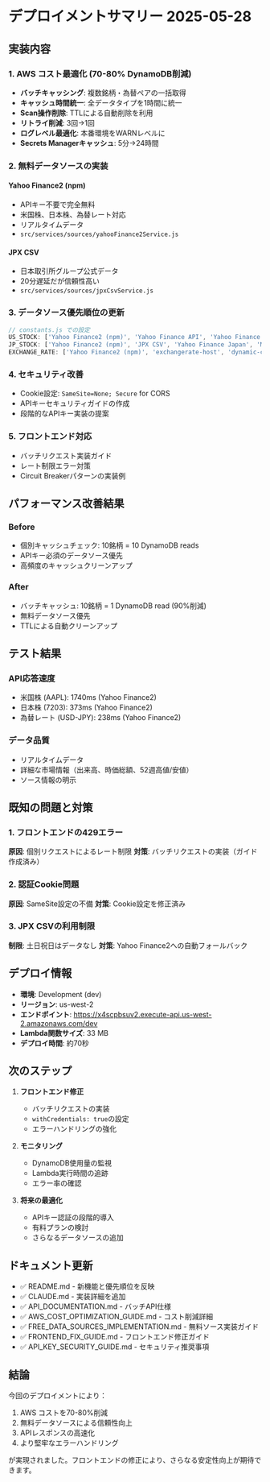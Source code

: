 # デプロイメントサマリー 2025-05-28

## 実装内容

### 1. AWS コスト最適化 (70-80% DynamoDB削減)
- **バッチキャッシング**: 複数銘柄・為替ペアの一括取得
- **キャッシュ時間統一**: 全データタイプを1時間に統一
- **Scan操作削除**: TTLによる自動削除を利用
- **リトライ削減**: 3回→1回
- **ログレベル最適化**: 本番環境をWARNレベルに
- **Secrets Managerキャッシュ**: 5分→24時間

### 2. 無料データソースの実装
#### Yahoo Finance2 (npm)
- APIキー不要で完全無料
- 米国株、日本株、為替レート対応
- リアルタイムデータ
- `src/services/sources/yahooFinance2Service.js`

#### JPX CSV
- 日本取引所グループ公式データ
- 20分遅延だが信頼性高い
- `src/services/sources/jpxCsvService.js`

### 3. データソース優先順位の更新
```javascript
// constants.js での設定
US_STOCK: ['Yahoo Finance2 (npm)', 'Yahoo Finance API', 'Yahoo Finance (Web)', 'Fallback']
JP_STOCK: ['Yahoo Finance2 (npm)', 'JPX CSV', 'Yahoo Finance Japan', 'Minkabu', 'Kabutan', 'Fallback']
EXCHANGE_RATE: ['Yahoo Finance2 (npm)', 'exchangerate-host', 'dynamic-calculation', 'hardcoded-values']
```

### 4. セキュリティ改善
- Cookie設定: `SameSite=None; Secure` for CORS
- APIキーセキュリティガイドの作成
- 段階的なAPIキー実装の提案

### 5. フロントエンド対応
- バッチリクエスト実装ガイド
- レート制限エラー対策
- Circuit Breakerパターンの実装例

## パフォーマンス改善結果

### Before
- 個別キャッシュチェック: 10銘柄 = 10 DynamoDB reads
- APIキー必須のデータソース優先
- 高頻度のキャッシュクリーンアップ

### After
- バッチキャッシュ: 10銘柄 = 1 DynamoDB read (90%削減)
- 無料データソース優先
- TTLによる自動クリーンアップ

## テスト結果

### API応答速度
- 米国株 (AAPL): 1740ms (Yahoo Finance2)
- 日本株 (7203): 373ms (Yahoo Finance2)
- 為替レート (USD-JPY): 238ms (Yahoo Finance2)

### データ品質
- リアルタイムデータ
- 詳細な市場情報（出来高、時価総額、52週高値/安値）
- ソース情報の明示

## 既知の問題と対策

### 1. フロントエンドの429エラー
**原因**: 個別リクエストによるレート制限
**対策**: バッチリクエストの実装（ガイド作成済み）

### 2. 認証Cookie問題
**原因**: SameSite設定の不備
**対策**: Cookie設定を修正済み

### 3. JPX CSVの利用制限
**制限**: 土日祝日はデータなし
**対策**: Yahoo Finance2への自動フォールバック

## デプロイ情報

- **環境**: Development (dev)
- **リージョン**: us-west-2
- **エンドポイント**: https://x4scpbsuv2.execute-api.us-west-2.amazonaws.com/dev
- **Lambda関数サイズ**: 33 MB
- **デプロイ時間**: 約70秒

## 次のステップ

1. **フロントエンド修正**
   - バッチリクエストの実装
   - `withCredentials: true`の設定
   - エラーハンドリングの強化

2. **モニタリング**
   - DynamoDB使用量の監視
   - Lambda実行時間の追跡
   - エラー率の確認

3. **将来の最適化**
   - APIキー認証の段階的導入
   - 有料プランの検討
   - さらなるデータソースの追加

## ドキュメント更新

- ✅ README.md - 新機能と優先順位を反映
- ✅ CLAUDE.md - 実装詳細を追加
- ✅ API_DOCUMENTATION.md - バッチAPI仕様
- ✅ AWS_COST_OPTIMIZATION_GUIDE.md - コスト削減詳細
- ✅ FREE_DATA_SOURCES_IMPLEMENTATION.md - 無料ソース実装ガイド
- ✅ FRONTEND_FIX_GUIDE.md - フロントエンド修正ガイド
- ✅ API_KEY_SECURITY_GUIDE.md - セキュリティ推奨事項

## 結論

今回のデプロイメントにより：
1. AWS コストを70-80%削減
2. 無料データソースによる信頼性向上
3. APIレスポンスの高速化
4. より堅牢なエラーハンドリング

が実現されました。フロントエンドの修正により、さらなる安定性向上が期待できます。